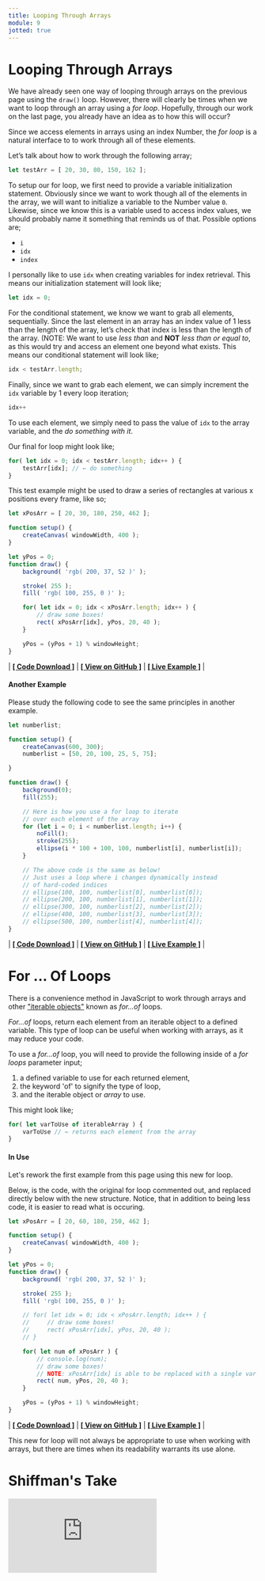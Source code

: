 ```yaml
---
title: Looping Through Arrays
module: 9
jotted: true
---
```


# Looping Through Arrays

We have already seen one way of looping through arrays on the previous page using the `draw()` loop. However, there will clearly be times when we want to loop through an array using a _for loop_. Hopefully, through our work on the last page, you already have an idea as to how this will occur?

Since we access elements in arrays using an index Number, the _for loop_ is a natural interface to to work through all of these elements.

Let’s talk about how to work through the following array;

```js
let testArr = [ 20, 30, 80, 150, 162 ];
```

To setup our for loop, we first need to provide a variable initialization statement. Obviously since we want to work though all of the elements in the array, we will want to initialize a variable to the Number value `0`. Likewise, since we know this is a variable used to access index values, we should probably name it something that reminds us of that. Possible options are;

- `i`
- `idx`
- `index`

I personally like to use `idx` when creating variables for index retrieval. This means our initialization statement will look like;

```js
let idx = 0;
```

For the conditional statement, we know we want to grab all elements, sequentially. Since the last element in an array has an index value of 1 less than the length of the array, let’s check that index is less than the length of the array. (NOTE: We want to use _less than_ and **NOT** _less than or equal to_, as this would try and access an element one beyond what exists. This means our conditional statement will look like;

```js
idx < testArr.length;
```

Finally, since we want to grab each element, we can simply increment the `idx` variable by 1 every loop iteration;

```js
idx++
```

To use each element, we simply need to pass the value of `idx` to the array variable, and the _do something with it_.

Our final for loop might look like;

```js
for( let idx = 0; idx < testArr.length; idx++ ) {
	testArr[idx]; // ← do something
}
```

This test example might be used to draw a series of rectangles at various x positions every frame, like so;

```js
let xPosArr = [ 20, 30, 180, 250, 462 ];

function setup() {
    createCanvas( windowWidth, 400 );
}

let yPos = 0;
function draw() {
    background( 'rgb( 200, 37, 52 )' );

    stroke( 255 );
    fill( 'rgb( 100, 255, 0 )' );

    for( let idx = 0; idx < xPosArr.length; idx++ ) {
        // draw some boxes!
        rect( xPosArr[idx], yPos, 20, 40 );
    }

    yPos = (yPos + 1) % windowHeight;
}
```


<div id="jotted-demo-1" class="jotted-theme-stacked"></div>

<script>
    new Jotted(document.querySelector("#jotted-demo-1"), {
    files: [
        {
            type: "js",
            hide: false,
            url:"https://raw.githubusercontent.com/Montana-Media-Arts/120_CreativeCoding/master/lecture_code/09/03_arrays_for_01/sketch.js"
        },
        {
            type: "html",
            hide: true,
            url:"../../../p5_resources/index.html"
        }
    ],
    showBlank: false,
    showResult: true,
    plugins: [
        { name: 'ace', options: { "maxLines": 50 } },
        // { name: 'console', options: { autoClear: true } },
    ]
});
</script>

| [**[ Code Download ]**](https://github.com/Montana-Media-Arts/120_CreativeCoding/raw/master/lecture_code/09/03_arrays_for_01/03_arrays_for_01.zip) | [**[ View on GitHub ]**](https://github.com/Montana-Media-Arts/120_CreativeCoding/raw/master/lecture_code/09/03_arrays_for_01/) | [**[ Live Example ]**](https://montana-media-arts.github.io/120_CreativeCoding/lecture_code/09/03_arrays_for_01/) |




#### Another Example

Please study the following code to see the same principles in another example.

```js
let numberlist;

function setup() {
    createCanvas(600, 300);
    numberlist = [50, 20, 100, 25, 5, 75];

}

function draw() {
    background(0);
    fill(255);

    // Here is how you use a for loop to iterate
    // over each element of the array
    for (let i = 0; i < numberlist.length; i++) {
        noFill();
        stroke(255);
        ellipse(i * 100 + 100, 100, numberlist[i], numberlist[i]);
    }

    // The above code is the same as below!
    // Just uses a loop where i changes dynamically instead
    // of hard-coded indices
    // ellipse(100, 100, numberlist[0], numberlist[0]);
    // ellipse(200, 100, numberlist[1], numberlist[1]);
    // ellipse(300, 100, numberlist[2], numberlist[2]);
    // ellipse(400, 100, numberlist[3], numberlist[3]);
    // ellipse(500, 100, numberlist[4], numberlist[4]);
}
```


<div id="jotted-demo-2" class="jotted-theme-stacked"></div>

<script>
    new Jotted(document.querySelector("#jotted-demo-2"), {
    files: [
        {
            type: "js",
            hide: false,
            url:"https://raw.githubusercontent.com/Montana-Media-Arts/120_CreativeCoding/master/lecture_code/09/03_arrays_for_02/sketch.js"
        },
        {
            type: "html",
            hide: true,
            url:"../../../p5_resources/index.html"
        }
    ],
    showBlank: false,
    showResult: true,
    plugins: [
        { name: 'ace', options: { "maxLines": 50 } },
        // { name: 'console', options: { autoClear: true } },
    ]
});
</script>

| [**[ Code Download ]**](https://github.com/Montana-Media-Arts/120_CreativeCoding/raw/master/lecture_code/09/03_arrays_for_02/03_arrays_for_02.zip) | [**[ View on GitHub ]**](https://github.com/Montana-Media-Arts/120_CreativeCoding/raw/master/lecture_code/09/03_arrays_for_02/) | [**[ Live Example ]**](https://montana-media-arts.github.io/120_CreativeCoding/lecture_code/09/03_arrays_for_02/) |



# For ... Of Loops

There is a convenience method in JavaScript to work through arrays and other ["iterable objects"](https://developer.mozilla.org/en-US/docs/Web/JavaScript/Reference/Statements/for...of) known as _for...of_ loops.

_For...of_ loops, return each element from an iterable object to a defined variable. This type of loop can be useful when working with arrays, as it may reduce your code.

To use a _for...of_ loop, you will need to provide the following inside of a _for loops_ parameter input;

1. a defined variable to use for each returned element,
2. the keyword 'of' to signify the type of loop,
3. and the iterable object or _array_ to use.

This might look like;

```js
for( let varToUse of iterableArray ) {
    varToUse // ← returns each element from the array
}
```

#### In Use

Let's rework the first example from this page using this new for loop.

Below, is the code, with the original for loop commented out, and replaced directly below with the new structure. Notice, that in addition to being less code, it is easier to read what is occuring.

```js
let xPosArr = [ 20, 60, 180, 250, 462 ];

function setup() {
    createCanvas( windowWidth, 400 );
}

let yPos = 0;
function draw() {
    background( 'rgb( 200, 37, 52 )' );

    stroke( 255 );
    fill( 'rgb( 100, 255, 0 )' );

    // for( let idx = 0; idx < xPosArr.length; idx++ ) {
    //     // draw some boxes!
    //     rect( xPosArr[idx], yPos, 20, 40 );
    // }

    for( let num of xPosArr ) {
        // console.log(num);
        // draw some boxes!
        // NOTE: xPosArr[idx] is able to be replaced with a single var
        rect( num, yPos, 20, 40 );
    }

    yPos = (yPos + 1) % windowHeight;
}
```


<div id="jotted-demo-3" class="jotted-theme-stacked"></div>

<script>
    new Jotted(document.querySelector("#jotted-demo-3"), {
    files: [
        {
            type: "js",
            hide: false,
            url:"https://raw.githubusercontent.com/Montana-Media-Arts/120_CreativeCoding/master/lecture_code/09/04_arrays_for_of_01/sketch.js"
        },
        {
            type: "html",
            hide: true,
            url:"../../../p5_resources/index.html"
        }
    ],
    showBlank: false,
    showResult: true,
    plugins: [
        { name: 'ace', options: { "maxLines": 50 } },
        // { name: 'console', options: { autoClear: true } },
    ]
});
</script>

| [**[ Code Download ]**](https://github.com/Montana-Media-Arts/120_CreativeCoding/raw/master/lecture_code/09/04_arrays_for_of_01/04_arrays_for_of_01.zip) | [**[ View on GitHub ]**](https://github.com/Montana-Media-Arts/120_CreativeCoding/raw/master/lecture_code/09/04_arrays_for_of_01/) | [**[ Live Example ]**](https://montana-media-arts.github.io/120_CreativeCoding/lecture_code/09/04_arrays_for_of_01/) |




This new for loop will not always be appropriate to use when working with arrays, but there are times when its readability warrants its use alone.


# Shiffman's Take

<div class="embed-responsive embed-responsive-16by9"><iframe class="embed-responsive-item" src="https://www.youtube.com/embed/RXWO3mFuW-I" frameborder="0" allowfullscreen></iframe></div>

